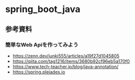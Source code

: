 # spring_boot_java


## 参考資料
### 簡単なWeb Apiを作ってみよう
- https://zenn.dev/junki555/articles/a19f27d1045805
- https://qiita.com/tag1216/items/3680b92cf96eb5a170f0
- https://www.tech-teacher.jp/blog/java-annotation/
- https://spring.pleiades.io
